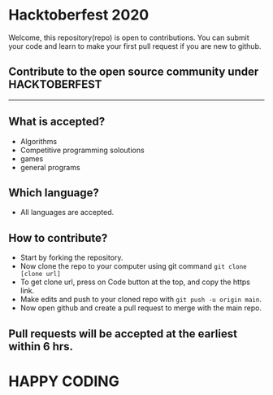 # Hacktoberfest 2020
Welcome, this repository(repo) is open to contributions.
You can submit your code and learn to make your first pull request if you are new to github.

## Contribute to the open source community under HACKTOBERFEST

----------------
## What is accepted?

- Algorithms
- Competitive programming soloutions
- games
- general programs

## Which language?

- All languages are accepted.

## How to contribute?

- Start by forking the repository.
- Now clone the repo to your computer using git command `git clone [clone url]`
- To get clone url, press on Code button at the top, and copy the https link.
- Make edits and push to your cloned repo with `git push -u origin main`.
- Now open github and create a pull request to merge with the main repo.

## Pull requests will be accepted at the earliest within 6 hrs.


# HAPPY CODING
